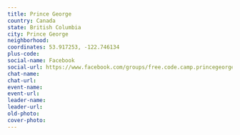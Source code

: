 ```yaml
---
title: Prince George
country: Canada
state: British Columbia
city: Prince George
neighborhood: 
coordinates: 53.917253, -122.746134
plus-code:
social-name: Facebook
social-url: https://www.facebook.com/groups/free.code.camp.princegeorge
chat-name:
chat-url:
event-name:
event-url:
leader-name:
leader-url:
old-photo: 
cover-photo:
---
```

